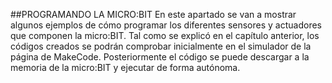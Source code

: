 ##PROGRAMANDO LA MICRO:BIT
En este apartado se van a mostrar algunos ejemplos de cómo programar los diferentes 
sensores y actuadores que componen la micro:BIT. 
Tal como se explicó en el capítulo anterior, los códigos creados se podrán comprobar 
inicialmente en el simulador de la página de MakeCode. Posteriormente el código se puede 
descargar a la memoria de la micro:BIT y ejecutar de forma autónoma. 